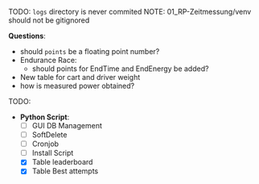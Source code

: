 TODO: `logs` directory is never commited
NOTE: 01_RP-Zeitmessung/venv should not be gitignored

**Questions**:
- should `points` be a floating point number?
- Endurance Race:
  - should points for EndTime and EndEnergy be added?
- New table for cart and driver weight
- how is measured power obtained?

TODO:
- **Python Script**:
  - [ ] GUI DB Management
  - [ ] SoftDelete
  - [ ] Cronjob
  - [ ] Install Script
  - [x] Table leaderboard
  - [x] Table Best attempts
